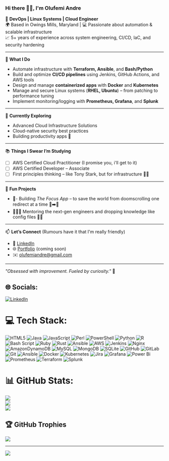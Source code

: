 ### Hi there 👋🏾, I'm Olufemi Andre 

🔧 **DevOps | Linux Systems | Cloud Engineer**  
🌍 Based in Owings Mills, Maryland | 💻 Passionate about automation & scalable infrastructure  
📈 5+ years of experience across system engineering, CI/CD, IaC, and security hardening  

---

💼 **What I Do**
- Automate infrastructure with **Terraform, Ansible**, and **Bash/Python**
- Build and optimize **CI/CD pipelines** using Jenkins, GitHub Actions, and AWS tools
- Design and manage **containerized apps** with **Docker** and **Kubernetes**
- Manage and secure Linux systems (**RHEL, Ubuntu**) – from patching to performance tuning
- Implement monitoring/logging with **Prometheus, Grafana**, and **Splunk**

---

🧠 **Currently Exploring**
- Advanced Cloud Infrastructure Solutions   
- Cloud-native security best practices  
- Building productivity apps  🚀

---


📚 **Things I Swear I’m Studying**
- [ ] AWS Certified Cloud Practitioner (I promise you, i'll get to it)  
- [ ] AWS Certified Developer – Associate  
- [ ] First principles thinking – like Tony Stark, but for infrastructure 🧠🧲
---

🌱 **Fun Projects**
- 🧠- Building *The Focus App* – to save the world from doomscrolling one redirect at a time 📵➡️📘  
- 👨🏽‍🏫 Mentoring the next-gen engineers and dropping knowledge like config files 🔧📘

---

📫 **Let’s Connect** (Rumours have it that I'm really friendly) 
- 💼 [LinkedIn](https://www.linkedin.com/in/olufemiandre/)
- 🌐 [Portfolio](#) (coming soon)
- ✉️ olufemiandre@gmail.com

---

_"Obsessed with improvement. Fueled by curiosity."_ 🚀



## 🌐 Socials:
[![LinkedIn](https://img.shields.io/badge/LinkedIn-%230077B5.svg?logo=linkedin&logoColor=white)](https://linkedin.com/in/olufemiandre) 

# 💻 Tech Stack:
![HTML5](https://img.shields.io/badge/html5-%23E34F26.svg?style=for-the-badge&logo=html5&logoColor=white) ![Java](https://img.shields.io/badge/java-%23ED8B00.svg?style=for-the-badge&logo=openjdk&logoColor=white) ![JavaScript](https://img.shields.io/badge/javascript-%23323330.svg?style=for-the-badge&logo=javascript&logoColor=%23F7DF1E) ![Perl](https://img.shields.io/badge/perl-%2339457E.svg?style=for-the-badge&logo=perl&logoColor=white) ![PowerShell](https://img.shields.io/badge/PowerShell-%235391FE.svg?style=for-the-badge&logo=powershell&logoColor=white) ![Python](https://img.shields.io/badge/python-3670A0?style=for-the-badge&logo=python&logoColor=ffdd54) ![R](https://img.shields.io/badge/r-%23276DC3.svg?style=for-the-badge&logo=r&logoColor=white) ![Bash Script](https://img.shields.io/badge/bash_script-%23121011.svg?style=for-the-badge&logo=gnu-bash&logoColor=white) ![Ruby](https://img.shields.io/badge/ruby-%23CC342D.svg?style=for-the-badge&logo=ruby&logoColor=white) ![Rust](https://img.shields.io/badge/rust-%23000000.svg?style=for-the-badge&logo=rust&logoColor=white) ![Ansible](https://img.shields.io/badge/ansible-%231A1918.svg?style=for-the-badge&logo=ansible&logoColor=white) ![AWS](https://img.shields.io/badge/AWS-%23FF9900.svg?style=for-the-badge&logo=amazon-aws&logoColor=white) ![Jenkins](https://img.shields.io/badge/jenkins-%232C5263.svg?style=for-the-badge&logo=jenkins&logoColor=white) ![Nginx](https://img.shields.io/badge/nginx-%23009639.svg?style=for-the-badge&logo=nginx&logoColor=white) ![AmazonDynamoDB](https://img.shields.io/badge/Amazon%20DynamoDB-4053D6?style=for-the-badge&logo=Amazon%20DynamoDB&logoColor=white) ![MySQL](https://img.shields.io/badge/mysql-4479A1.svg?style=for-the-badge&logo=mysql&logoColor=white) ![MongoDB](https://img.shields.io/badge/MongoDB-%234ea94b.svg?style=for-the-badge&logo=mongodb&logoColor=white) ![SQLite](https://img.shields.io/badge/sqlite-%2307405e.svg?style=for-the-badge&logo=sqlite&logoColor=white) ![GitHub](https://img.shields.io/badge/github-%23121011.svg?style=for-the-badge&logo=github&logoColor=white) ![GitLab](https://img.shields.io/badge/gitlab-%23181717.svg?style=for-the-badge&logo=gitlab&logoColor=white) ![Git](https://img.shields.io/badge/git-%23F05033.svg?style=for-the-badge&logo=git&logoColor=white) ![Ansible](https://img.shields.io/badge/ansible-%231A1918.svg?style=for-the-badge&logo=ansible&logoColor=white) ![Docker](https://img.shields.io/badge/docker-%230db7ed.svg?style=for-the-badge&logo=docker&logoColor=white) ![Kubernetes](https://img.shields.io/badge/kubernetes-%23326ce5.svg?style=for-the-badge&logo=kubernetes&logoColor=white) ![Jira](https://img.shields.io/badge/jira-%230A0FFF.svg?style=for-the-badge&logo=jira&logoColor=white) ![Grafana](https://img.shields.io/badge/grafana-%23F46800.svg?style=for-the-badge&logo=grafana&logoColor=white) ![Power Bi](https://img.shields.io/badge/power_bi-F2C811?style=for-the-badge&logo=powerbi&logoColor=black) ![Prometheus](https://img.shields.io/badge/Prometheus-E6522C?style=for-the-badge&logo=Prometheus&logoColor=white) ![Terraform](https://img.shields.io/badge/terraform-%235835CC.svg?style=for-the-badge&logo=terraform&logoColor=white) ![Splunk](https://img.shields.io/badge/splunk-%23000000.svg?style=for-the-badge&logo=splunk&logoColor=white)
# 📊 GitHub Stats:
![](https://github-readme-stats.vercel.app/api?username=olufemiandre&theme=dark&hide_border=false&include_all_commits=false&count_private=false)<br/>
![](https://nirzak-streak-stats.vercel.app/?user=olufemiandre&theme=dark&hide_border=false)<br/>
![](https://github-readme-stats.vercel.app/api/top-langs/?username=olufemiandre&theme=dark&hide_border=false&include_all_commits=false&count_private=false&layout=compact)

## 🏆 GitHub Trophies
![](https://github-profile-trophy.vercel.app/?username=olufemiandre&theme=radical&no-frame=false&no-bg=true&margin-w=4)

---
[![](https://visitcount.itsvg.in/api?id=olufemiandre&icon=0&color=0)](https://visitcount.itsvg.in)

<!-- Proudly created with GPRM ( https://gprm.itsvg.in ) -->
